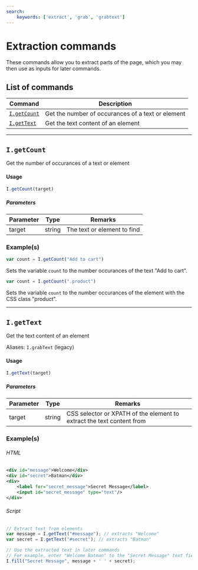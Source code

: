 ```yaml
---
search:
    keywords: ['extract', 'grab', 'grabtext']
---
```


# Extraction commands

These commands allow you to extract parts of the page, which you may then use as inputs for later commands.

## List of commands

| Command | Description|
|---------|------------|
| [`I.getCount`](#igetcount) |  Get the number of occurances of a text or element |
| [`I.getText`](#igettext) |  Get the text content of an element |

---
## `I.getCount`

Get the number of occurances of a text or element

#### Usage

```javascript
I.getCount(target)
```

##### Parameters

| Parameter | Type | Remarks|
|-----------|------|--------|
| target | string | The text or element to find |

### Example(s)

```javascript
var count = I.getCount("Add to cart")
```

Sets the variable `count` to the number occurances of the text "Add to cart".

```javascript
var count = I.getCount(".product")
```

Sets the variable `count` to the number occurances of the element with the CSS class "product".

---

## `I.getText`

Get the text content of an element

Aliases: `I.grabText` (legacy)

#### Usage

```javascript
I.getText(target)
```

##### Parameters

| Parameter | Type | Remarks|
|-----------|------|--------|
| target | string | CSS selector or XPATH of the element to extract the text content from |

### Example(s)

###### HTML
```xml
<div id="message">Welcome</div>
<div id="secret">Batman</div>
<div>
    <label for="secret_message">Secret Message</label>
    <input id="secret_message" type="text"/>
</div>
```

###### Script
```javascript
// Extract text from elements
var message = I.getText("#message"); // extracts "Welcome"
var secret = I.getText("#secret"); // extracts "Batman"

// Use the extracted text in later commands
// For example, enter "Welcome Batman" to the "Secret Message" text field
I.fill("Secret Message", message + ' ' + secret);
```
